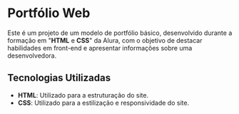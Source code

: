 # Portfólio Web

Este é um projeto de um modelo de portfólio básico, desenvolvido durante a formação em "**HTML** e **CSS**" da Alura, com o objetivo de destacar habilidades em front-end e apresentar informações sobre uma desenvolvedora.

## Tecnologias Utilizadas

- **HTML**: Utilizado para a estruturação do site.
- **CSS**: Utilizado para a estilização e responsividade do site.
